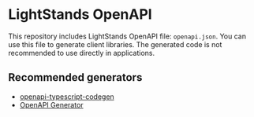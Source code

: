 # LightStands OpenAPI
This repository includes LightStands OpenAPI file: `openapi.json`.
You can use this file to generate client libraries. The generated code is not recommended to use directly in applications.


## Recommended generators
- [openapi-typescript-codegen](https://github.com/ferdikoomen/openapi-typescript-codegen)
- [OpenAPI Generator](https://openapi-generator.tech/)
